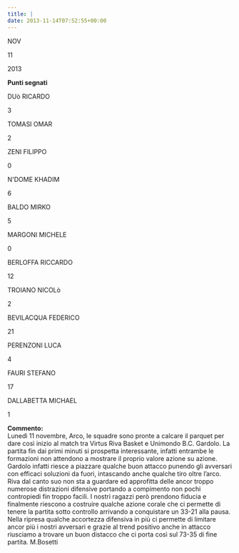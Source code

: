 ```yaml
---
title: |
date: 2013-11-14T07:52:55+00:00
---
```

NOV

11

2013

**Punti segnati**

DUò RICARDO

3

TOMASI OMAR

2

ZENI FILIPPO

0

N'DOME KHADIM

6

BALDO MIRKO

5

MARGONI MICHELE

0

BERLOFFA RICCARDO

12

TROIANO NICOLò

2

BEVILACQUA FEDERICO

21

PERENZONI LUCA

4

FAURI STEFANO

17

DALLABETTA MICHAEL

1

**Commento:**  
Lunedì 11 novembre, Arco, le squadre sono pronte a calcare il parquet per dare così inizio al match tra Virtus Riva Basket e Unimondo B.C. Gardolo. La partita fin dai primi minuti si prospetta interessante, infatti entrambe le formazioni non attendono a mostrare il proprio valore azione su azione. Gardolo infatti riesce a piazzare qualche buon attacco punendo gli avversari con efficaci soluzioni da fuori, intascando anche qualche tiro oltre l’arco. Riva dal canto suo non sta a guardare ed approfitta delle ancor troppo numerose distrazioni difensive portando a compimento non pochi contropiedi fin troppo facili. I nostri ragazzi però prendono fiducia e finalmente riescono a costruire qualche azione corale che ci permette di tenere la partita sotto controllo arrivando a conquistare un 33-21 alla pausa. Nella ripresa qualche accortezza difensiva in più ci permette di limitare ancor più i nostri avversari e grazie al trend positivo anche in attacco riusciamo a trovare un buon distacco che ci porta così sul 73-35 di fine partita. M.Bosetti